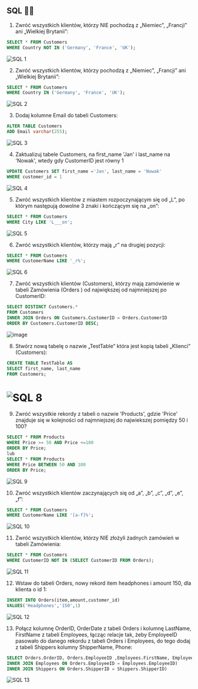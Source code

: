## SQL 👩‍💻

1. Zwróć wszystkich klientów, którzy NIE pochodzą z „Niemiec”, „Francji” ani „Wielkiej Brytanii”:

```sql
SELECT * FROM Customers
WHERE Country NOT IN ('Germany', 'France', 'UK');
```

![SQL 1](https://github.com/ios1111-creator/PORTFOLIO/assets/65659662/51a761f7-33af-434d-b09d-c239ab8505f4)

2. Zwróć wszystkich klientów, którzy pochodzą z „Niemiec”, „Francji” ani „Wielkiej Brytanii”:

```sql
SELECT * FROM Customers
WHERE Country IN ('Germany', 'France', 'UK');
```

![SQL 2](https://github.com/ios1111-creator/PORTFOLIO/assets/65659662/00a9241f-eb58-4e86-ab13-b9dc1a4eb82c)

3. Dodaj kolumne Email do tabeli Customers:

```sql
ALTER TABLE Customers
ADD Email varchar(255);
```

![SQL 3](https://github.com/ios1111-creator/PORTFOLIO/assets/65659662/7e26a056-3b86-4202-8e61-31f73c88f850)

4. Zaktualizuj tabele Customers, na first_name 'Jan' i last_name na 'Nowak', wtedy gdy CustomerID jest równy 1

```sql
UPDATE Customers SET first_name ='Jan', last_name = 'Nowak'
WHERE customer_id = 1
```

![SQL 4](https://github.com/ios1111-creator/PORTFOLIO/assets/65659662/62abc2ae-043a-4fd8-a404-677d7b153071)

5. Zwróć wszystkich klientów z miastem rozpoczynającym się od „L”, po którym następują dowolne 3 znaki i kończącym się na „on”:

```sql
SELECT * FROM Customers
WHERE City LIKE 'L___on';
```

![SQL 5](https://github.com/ios1111-creator/PORTFOLIO/assets/65659662/8f87932d-0a39-4230-ab83-7a75beb669ec)

6. Zwróć wszystkich klientów, którzy mają „r” na drugiej pozycji:

```sql
SELECT * FROM Customers
WHERE CustomerName LIKE '_r%';
```

![SQL 6](https://github.com/ios1111-creator/PORTFOLIO/assets/65659662/447ffe5a-33ff-4d84-9746-db0121ad4d55)

7. Zwróć wszystkich klientów (Customers), którzy mają zamówienie w tabeli Zamówienia (Orders ) od największej od najmniejszej po CustomerID:

```sql
SELECT DISTINCT Customers.*
FROM Customers
INNER JOIN Orders ON Customers.CustomerID = Orders.CustomerID
ORDER BY Customers.CustomerID DESC;
```

![image](https://github.com/ios1111-creator/PORTFOLIO/assets/65659662/676b1aa8-4e2c-43de-a208-69b63938a988)

8. Stwórz nową tabelę o nazwie „TestTable” która jest kopią tabeli „Klienci” (Customers):

```sql
CREATE TABLE TestTable AS
SELECT first_name, last_name
FROM Customers;
```

# ![SQL 8](https://github.com/ios1111-creator/PORTFOLIO/assets/65659662/6d227db3-afdf-4057-8bf6-46155bb8c433)

9. Zwróć wszystkie rekordy z tabeli o nazwie 'Products', gdzie 'Price' znajduje się w kolejności od najmniejszej do najwiekszej pomiędzy 50 i 100?

```sql
SELECT * FROM Products
WHERE Price >= 50 AND Price <=100
ORDER BY Price;
lub
SELECT * FROM Products
WHERE Price BETWEEN 50 AND 100
ORDER BY Price;
```

![SQL 9](https://github.com/ios1111-creator/PORTFOLIO/assets/65659662/b98dd01f-a560-4463-a980-0b458ea8f8a0)

10. Zwróć wszystkich klientów zaczynających się od „a”, „b”, „c”, „d”, „e”, „f”:

```sql
SELECT * FROM Customers
WHERE CustomerName LIKE '[a-f]%';
```

![SQL 10](https://github.com/ios1111-creator/PORTFOLIO/assets/65659662/24800ecc-f972-44c6-92b2-bddc932d5ce8)

11. Zwróć wszystkich klientów, którzy NIE złożyli żadnych zamówień w tabeli Zamówienia:

```sql
SELECT * FROM Customers
WHERE CustomerID NOT IN (SELECT CustomerID FROM Orders);
```

![SQL 11](https://github.com/ios1111-creator/PORTFOLIO/assets/65659662/d082c859-1ec7-4258-8516-36c7f9b65271)

12. Wstaw do tabeli Orders, nowy rekord item headphones i amount 150, dla klienta o id 1:

```sql
INSERT INTO Orders(item,amount,customer_id)
VALUES('Headphones','150',1)
```

![SQL 12](https://github.com/ios1111-creator/PORTFOLIO/assets/65659662/7f6d82f5-702a-40f8-8ac2-8c500cea8caa)

13. Połącz kolumnę OrderID, OrderDate z tabeli Orders i kolumnę LastName, FirstName z tabeli Employees, łącząc relacje tak, żeby EmployeeID pasowało do danego rekordu z tabeli Orders i Employees, do tego dodaj z tabeli Shippers kolumny ShipperName, Phone:

```sql
SELECT Orders.OrderID, Orders.EmployeeID ,Employees.FirstName, Employees.LastName, Orders.OrderDate, Shippers.ShipperName, Shippers.Phone FROM ((Orders
INNER JOIN Employees ON Orders.EmployeeID = Employees.EmployeeID)
INNER JOIN Shippers ON Orders.ShipperID = Shippers.ShipperID)
```

![SQL 13](https://github.com/ios1111-creator/PORTFOLIO/assets/65659662/3c80034b-bba1-4f8e-bffc-c3f33af10755)
